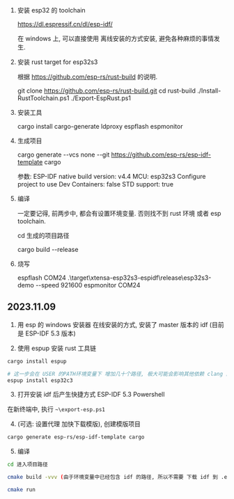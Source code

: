 1. 安装 esp32 的 toolchain

    https://dl.espressif.cn/dl/esp-idf/

    在 windows 上, 可以直接使用 离线安装的方式安装, 避免各种麻烦的事情发生.

2. 安装 rust target for esp32s3

    根据 https://github.com/esp-rs/rust-build 的说明.

    git clone https://github.com/esp-rs/rust-build.git
    cd rust-build
    ./Install-RustToolchain.ps1
    ./Export-EspRust.ps1

3. 安装工具

    cargo install cargo-generate ldproxy espflash espmonitor

4. 生成项目

    cargo generate --vcs none --git https://github.com/esp-rs/esp-idf-template cargo

    参数:
    ESP-IDF native build version: v4.4
    MCU: esp32s3
    Configure project to use Dev Containers: false
    STD support: true

5. 编译

    一定要记得, 前两步中, 都会有设置环境变量. 否则找不到 rust 环境 或者 esp toolchain.

    cd 生成的项目路径

    cargo build --release

6. 烧写

    espflash COM24 .\target\xtensa-esp32s3-espidf\release\esp32s3-demo --speed 921600
    espmonitor COM24

## 2023.11.09

1. 用 esp 的 windows 安装器 在线安装的方式, 安装了 master 版本的 idf (目前是 ESP-IDF 5.3 版本)

2. 使用 espup 安装 rust 工具链

```sh
cargo install espup

# 这一步会在 USER 的PATH环境变量下 增加几十个路径, 极大可能会影响其他依赖 clang 的程序运行, 我的做法是 直接删掉 这些新增的与esp相关的路径. 不要删错了!!!
espup install esp32c3
```

3. 打开安装 idf 后产生快捷方式 ESP-IDF 5.3 Powershell

在新终端中, 执行 `~\export-esp.ps1`

4. (可选: 设置代理 加快下载模版), 创建模版项目

```sh
cargo generate esp-rs/esp-idf-template cargo
```

5. 编译

```sh
cd 进入项目路径

cmake build -vvv (由于环境变量中已经包含 idf 的路径, 所以不需要 下载 idf 到 .embuild 目录了)

cmake run
```
